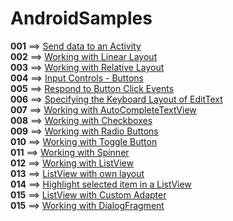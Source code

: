 # AndroidSamples

**001** ==> [Send data to an Activity](https://github.com/mhdr/AndroidSamples/tree/master/001) </br>
**002** ==> [Working with Linear Layout](https://www.youtube.com/watch?v=DVRN3EuF9ys&index=7&list=PLshdtb5UWjSp0879mLeCsDQN6L73XBZTk) </br>
**003** ==> [Working with Relative Layout](https://www.youtube.com/watch?v=DVRN3EuF9ys&index=7&list=PLshdtb5UWjSp0879mLeCsDQN6L73XBZTk) </br>
**004** ==> [Input Controls - Buttons](https://www.youtube.com/watch?v=EJ43o11ynGg&index=9&list=PLshdtb5UWjSp0879mLeCsDQN6L73XBZTk) </br>
**005** ==> [Respond to Button Click Events](https://www.youtube.com/watch?v=6vixsiBlEOs&index=10&list=PLshdtb5UWjSp0879mLeCsDQN6L73XBZTk) </br>
**006** ==> [Specifying the Keyboard Layout of EditText](https://www.youtube.com/watch?v=6xzXNWYNzXU&index=11&list=PLshdtb5UWjSp0879mLeCsDQN6L73XBZTk&t) </br>
**007** ==> [Working with AutoCompleteTextView](https://www.youtube.com/watch?v=dEhE9MMR7mg&index=12&list=PLshdtb5UWjSp0879mLeCsDQN6L73XBZTk&t) </br>
**008** ==> [Working with Checkboxes](https://www.youtube.com/watch?v=NGRV2qY9ZiU&index=13&list=PLshdtb5UWjSp0879mLeCsDQN6L73XBZTk) </br>
**009** ==> [Working with Radio Buttons](https://www.youtube.com/watch?v=fGF6lWjJ9Os&index=14&list=PLshdtb5UWjSp0879mLeCsDQN6L73XBZTk) </br>
**010** ==> [Working with Toggle Button](https://www.youtube.com/watch?v=RnpIY4UK87E&index=15&list=PLshdtb5UWjSp0879mLeCsDQN6L73XBZTk) </br>
**011** ==> [Working with Spinner](https://github.com/mhdr/AndroidSamples/tree/master/011) </br>
**012** ==> [Working with ListView](https://github.com/mhdr/AndroidSamples/tree/master/012) </br>
**013** ==> [ListView with own layout](https://github.com/mhdr/AndroidSamples/tree/master/013) </br>
**014** ==> [Highlight selected item in a ListView](https://github.com/mhdr/AndroidSamples/tree/master/014) </br>
**015** ==> [ListView with Custom Adapter](https://github.com/mhdr/AndroidSamples/tree/master/015) </br>
**015** ==> [Working with DialogFragment](https://github.com/mhdr/AndroidSamples/tree/master/016) </br>